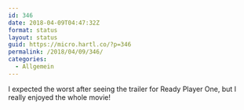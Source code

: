 ```yaml
---
id: 346
date: 2018-04-09T04:47:32Z
format: status
layout: status
guid: https://micro.hartl.co/?p=346
permalink: /2018/04/09/346/
categories:
  - Allgemein
---
```

I expected the worst after seeing the trailer for Ready Player One, but I really enjoyed the whole movie!